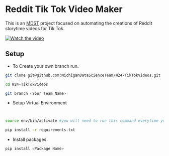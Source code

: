 # Reddit Tik Tok Video Maker

This is an [MDST](https://mdst.club) project focused on automating the creations of Reddit storytime videos for Tik Tok. 

[![Watch the video](https://img.youtube.com/vi/wsF16p9QL4Y/hqdefault.jpg)](https://youtube.com/shorts/wsF16p9QL4Y)

## Setup
- To Create your own branch run.
```bash
git clone git@github.com:MichiganDataScienceTeam/W24-TikTokVideos.git

cd W24-TikTokVideos

git branch <Your Team Name>
```
- Setup Virtual Environment
```bash


source env/bin/activate #you will need to run this command everytime you start a new terminal session

pip install -r requirements.txt
```
- Install packages
```bash
pip install <Package Name>
```